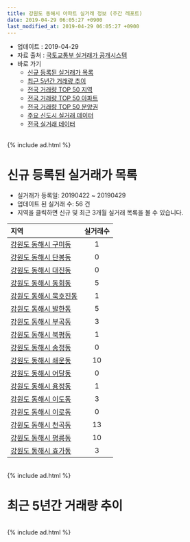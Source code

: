 ```yaml
---
title: 강원도 동해시 아파트 실거래 정보 (주간 레포트)
date: 2019-04-29 06:05:27 +0900
last_modified_at: 2019-04-29 06:05:27 +0900
---
```


* 업데이트 : 2019-04-29
* 자료 출처 : [국토교통부 실거래가 공개시스템](http://rt.molit.go.kr)
* 바로 가기
    * [신규 등록된 실거래가 목록](#신규-등록된-실거래가-목록)
    * [최근 5년간 거래량 추이](#최근-5년간-거래량-추이)
    * [전국 거래량 TOP 50 지역](https://inasie.github.io/apt-trade-info/최근-3개월-전국에서-가장-거래가-많이-발생한-지역)
    * [전국 거래량 TOP 50 아파트](https://inasie.github.io/apt-trade-info/최근-3개월-전국에서-가장-거래가-많이-발생한-아파트)
    * [전국 거래량 TOP 50 분양권](https://inasie.github.io/apt-trade-info/최근-3개월-전국에서-가장-거래가-많이-발생한-분양권)
    * [주요 신도시 실거래 데이터](https://inasie.github.io/apt-trade-info/주요-신도시)
    * [전국 실거래 데이터](https://inasie.github.io/apt-trade-info/전국)

<br>
{% include ad.html %}
<br>

# 신규 등록된 실거래가 목록
* 실거래가 등록일: 20190422 ~ 20190429
* 업데이트 된 실거래 수: 56 건
* 지역을 클릭하면 신규 및 최근 3개월 실거래 목록을 볼 수 있습니다.


|지역|실거래수|
|:---|:---:|
|[강원도 동해시 구미동](https://inasie.github.io/apt-trade-info/강원도-동해시-구미동)|1|
|[강원도 동해시 단봉동](https://inasie.github.io/apt-trade-info/강원도-동해시-단봉동)|0|
|[강원도 동해시 대진동](https://inasie.github.io/apt-trade-info/강원도-동해시-대진동)|0|
|[강원도 동해시 동회동](https://inasie.github.io/apt-trade-info/강원도-동해시-동회동)|5|
|[강원도 동해시 묵호진동](https://inasie.github.io/apt-trade-info/강원도-동해시-묵호진동)|1|
|[강원도 동해시 발한동](https://inasie.github.io/apt-trade-info/강원도-동해시-발한동)|5|
|[강원도 동해시 부곡동](https://inasie.github.io/apt-trade-info/강원도-동해시-부곡동)|3|
|[강원도 동해시 북평동](https://inasie.github.io/apt-trade-info/강원도-동해시-북평동)|1|
|[강원도 동해시 송정동](https://inasie.github.io/apt-trade-info/강원도-동해시-송정동)|0|
|[강원도 동해시 쇄운동](https://inasie.github.io/apt-trade-info/강원도-동해시-쇄운동)|10|
|[강원도 동해시 어달동](https://inasie.github.io/apt-trade-info/강원도-동해시-어달동)|0|
|[강원도 동해시 용정동](https://inasie.github.io/apt-trade-info/강원도-동해시-용정동)|1|
|[강원도 동해시 이도동](https://inasie.github.io/apt-trade-info/강원도-동해시-이도동)|3|
|[강원도 동해시 이로동](https://inasie.github.io/apt-trade-info/강원도-동해시-이로동)|0|
|[강원도 동해시 천곡동](https://inasie.github.io/apt-trade-info/강원도-동해시-천곡동)|13|
|[강원도 동해시 평릉동](https://inasie.github.io/apt-trade-info/강원도-동해시-평릉동)|10|
|[강원도 동해시 효가동](https://inasie.github.io/apt-trade-info/강원도-동해시-효가동)|3|


<br>
{% include ad.html %}
<br>

# 최근 5년간 거래량 추이


<div style="width:100%;">
    <canvas id="deal_progress" height="200"></canvas>
</div>

<script>
new Chart(document.getElementById("deal_progress"), {
    type: 'line',
    data: {
        labels: ['201404','201405','201406','201407','201408','201409','201410','201411','201412','201501','201502','201503','201504','201505','201506','201507','201508','201509','201510','201511','201512','201601','201602','201603','201604','201605','201606','201607','201608','201609','201610','201611','201612','201701','201702','201703','201704','201705','201706','201707','201708','201709','201710','201711','201712','201801','201802','201803','201804','201805','201806','201807','201808','201809','201810','201811','201812','201901','201902','201903','201904'],
        datasets: [{
            label: '매매',
            pointRadius: 1,
            data: [99, 82, 70, 105, 138, 93, 96, 82, 126, 77, 86, 119, 91, 85, 97, 92, 57, 74, 82, 75, 64, 73, 73, 107, 76, 80, 95, 55, 107, 79, 101, 101, 104, 60, 95, 112, 78, 111, 94, 81, 81, 73, 66, 72, 63, 74, 71, 108, 81, 71, 72, 56, 60, 70, 85, 80, 77, 67, 75, 78, 42],
            borderColor: "rgba(255, 201, 14, 1)",
            backgroundColor: "rgba(255, 201, 14, 0.5)",
            fill: false,
            lineTension: 0
        },{
            label: '전월세',
            pointRadius: 1,
            data: [97, 98, 177, 120, 109, 107, 189, 105, 75, 115, 105, 124, 113, 95, 122, 141, 110, 96, 114, 143, 108, 116, 129, 127, 92, 94, 137, 109, 172, 112, 138, 99, 95, 122, 233, 136, 109, 113, 145, 114, 214, 130, 111, 113, 161, 150, 125, 120, 127, 158, 129, 114, 200, 115, 134, 108, 183, 137, 137, 116, 83],
            borderColor: "rgba(0, 141, 185, 1)",
            backgroundColor: "rgba(0, 141, 185, 0.5)",
            fill: false,
            lineTension: 0
        }
        ]
    },
    options: {
        responsive: true,
        title: {
            display: false
        },
        tooltips: {
            mode: 'index',
            intersect: false
        },
        hover: {
            mode: 'nearest',
            intersect: true
        },
        scales: {
            xAxes: [{
                display: true,
                scaleLabel: {
                    display: true,
                    labelString: '년/월'
                }
            }],
            yAxes: [{
                display: true,
                ticks: {
                    suggestedMin: 0,
                },
                scaleLabel: {
                    display: true,
                    labelString: '실거래 수'
                }
            }]
        }
    }
});

</script>


<br>
{% include ad.html %}
<br>

